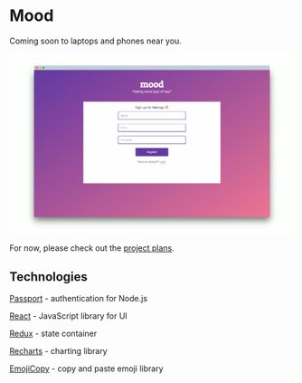 # Mood

Coming soon to laptops and phones near you. 

![Signup](./assets/main-screely.png)

For now, please check out the [project plans](./docs/README.md).

## Technologies 

[Passport](http://www.passportjs.org/) - authentication for Node.js

[React](https://reactjs.org/) - JavaScript library for UI

[Redux](https://redux.js.org/) - state container 

[Recharts](http://recharts.org/#/en-US/) - charting library 

[EmojiCopy](https://www.emojicopy.com/) - copy and paste emoji library
